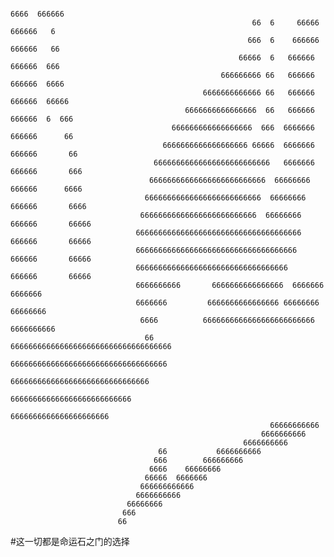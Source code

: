 
                                                                       6666  666666                                                        
                                                          66  6     66666  666666   6                                                  
                                                         666  6    666666  666666   66                                               
                                                       66666  6   666666   666666  666                                                
                                                   666666666 66   666666   666666  6666                                               
                                               6666666666666 66   666666   666666  66666                                              
                                           6666666666666666  66   666666   666666  6  666                                             
                                        666666666666666666  666  6666666   666666      66                                             
                                      6666666666666666666 66666  6666666  666666       66                                             
                                    66666666666666666666666666   6666666  666666       666                                              
                                   66666666666666666666666666  66666666   666666      6666                                          
                                  66666666666666666666666666  66666666   666666       6666                                           
                                 66666666666666666666666666  66666666   666666       66666                                         
                                6666666666666666666666666666666666666  666666       66666                                          
                                666666666666666666666666666666666666  666666       66666                                               
                                6666666666666666666666666666666666   666666       66666                                            
                                6666666666       6666666666666666  6666666     6666666                                                 
                                6666666         6666666666666666 66666666    66666666                                                 
                                 6666          6666666666666666666666666  6666666666                                                  
                                  66           666666666666666666666666666666666666                                                   
                                               66666666666666666666666666666666666                                                    
                                                 6666666666666666666666666666666                                                      
                                                   666666666666666666666666666                                                        
                                                      6666666666666666666666                                                          
                                                              66666666666                                                             
                                                            6666666666                                                                
                                                        6666666666           
                                     66           6666666666       
                                    666        666666666                     
                                   6666    66666666                  
                                  66666  6666666                    
                                 666666666666                        
                                6666666666                            
                              66666666                              
                             666                                   
                            66
              

#这一切都是命运石之门的选择
